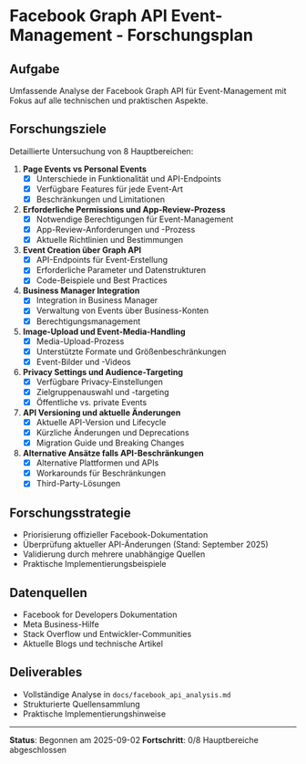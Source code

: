# Facebook Graph API Event-Management - Forschungsplan

## Aufgabe
Umfassende Analyse der Facebook Graph API für Event-Management mit Fokus auf alle technischen und praktischen Aspekte.

## Forschungsziele
Detaillierte Untersuchung von 8 Hauptbereichen:

1. **Page Events vs Personal Events**
   - [x] Unterschiede in Funktionalität und API-Endpoints
   - [x] Verfügbare Features für jede Event-Art
   - [x] Beschränkungen und Limitationen

2. **Erforderliche Permissions und App-Review-Prozess**
   - [x] Notwendige Berechtigungen für Event-Management
   - [x] App-Review-Anforderungen und -Prozess
   - [x] Aktuelle Richtlinien und Bestimmungen

3. **Event Creation über Graph API**
   - [x] API-Endpoints für Event-Erstellung
   - [x] Erforderliche Parameter und Datenstrukturen
   - [x] Code-Beispiele und Best Practices

4. **Business Manager Integration**
   - [x] Integration in Business Manager
   - [x] Verwaltung von Events über Business-Konten
   - [x] Berechtigungsmanagement

5. **Image-Upload und Event-Media-Handling**
   - [x] Media-Upload-Prozess
   - [x] Unterstützte Formate und Größenbeschränkungen
   - [x] Event-Bilder und -Videos

6. **Privacy Settings und Audience-Targeting**
   - [x] Verfügbare Privacy-Einstellungen
   - [x] Zielgruppenauswahl und -targeting
   - [x] Öffentliche vs. private Events

7. **API Versioning und aktuelle Änderungen**
   - [x] Aktuelle API-Version und Lifecycle
   - [x] Kürzliche Änderungen und Deprecations
   - [x] Migration Guide und Breaking Changes

8. **Alternative Ansätze falls API-Beschränkungen**
   - [x] Alternative Plattformen und APIs
   - [x] Workarounds für Beschränkungen
   - [x] Third-Party-Lösungen

## Forschungsstrategie
- Priorisierung offizieller Facebook-Dokumentation
- Überprüfung aktueller API-Änderungen (Stand: September 2025)
- Validierung durch mehrere unabhängige Quellen
- Praktische Implementierungsbeispiele

## Datenquellen
- Facebook for Developers Dokumentation
- Meta Business-Hilfe
- Stack Overflow und Entwickler-Communities
- Aktuelle Blogs und technische Artikel

## Deliverables
- Vollständige Analyse in `docs/facebook_api_analysis.md`
- Strukturierte Quellensammlung
- Praktische Implementierungshinweise

---
**Status**: Begonnen am 2025-09-02
**Fortschritt**: 0/8 Hauptbereiche abgeschlossen